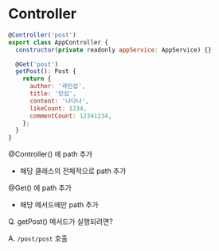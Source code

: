 # Controller

```jsx
@Controller('post')
export class AppController {
  constructor(private readonly appService: AppService) {}

  @Get('post')
  getPost(): Post {
    return {
      author: '곽민섭',
      title: '민섭',
      content: '나다나',
      likeCount: 1234,
      commentCount: 12341234,
    };
  }
}
```

@Controller() 에 path 추가

- 해당 클래스의 전체적으로 path 추가

@Get() 에 path 추가

- 해당 메서드에만 path 추가

Q. getPost() 메서드가 실행되려면?

A. `/post/post`  호출